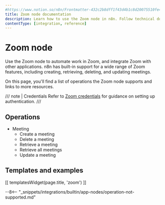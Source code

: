 ```yaml
---
#https://www.notion.so/n8n/Frontmatter-432c2b8dff1f43d4b1c8d20075510fe4
title: Zoom node documentation
description: Learn how to use the Zoom node in n8n. Follow technical documentation to integrate Zoom node into your workflows.
contentType: [integration, reference]
---
```


# Zoom node

Use the Zoom node to automate work in Zoom, and integrate Zoom with other applications. n8n has built-in support for a wide range of Zoom features, including creating, retrieving, deleting, and updating meetings. 

On this page, you'll find a list of operations the Zoom node supports and links to more resources.

/// note | Credentials
Refer to [Zoom credentials](/integrations/builtin/credentials/zoom/) for guidance on setting up authentication. 
///

## Operations

* Meeting
    * Create a meeting
    * Delete a meeting
    * Retrieve a meeting
    * Retrieve all meetings
    * Update a meeting

## Templates and examples

<!-- see https://www.notion.so/n8n/Pull-in-templates-for-the-integrations-pages-37c716837b804d30a33b47475f6e3780 -->
[[ templatesWidget(page.title, 'zoom') ]]

--8<-- "_snippets/integrations/builtin/app-nodes/operation-not-supported.md"
